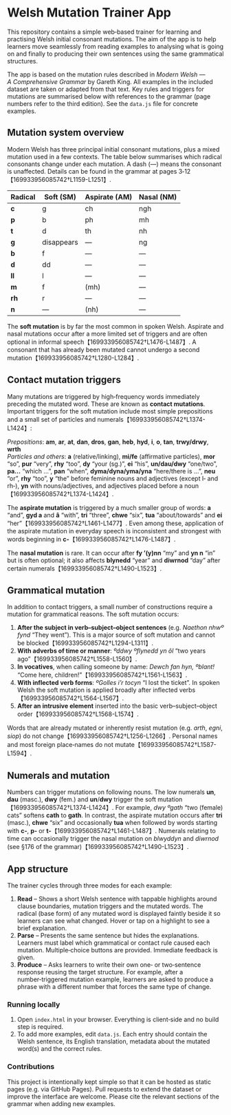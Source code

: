 # Welsh Mutation Trainer App

This repository contains a simple web‑based trainer for learning and practising Welsh initial consonant mutations.  The aim of the app is to help learners move seamlessly from reading examples to analysing what is going on and finally to producing their own sentences using the same grammatical structures.

The app is based on the mutation rules described in *Modern Welsh — A Comprehensive Grammar* by Gareth King.  All examples in the included dataset are taken or adapted from that text.  Key rules and triggers for mutations are summarised below with references to the grammar (page numbers refer to the third edition).  See the `data.js` file for concrete examples.

## Mutation system overview

Modern Welsh has three principal initial consonant mutations, plus a mixed mutation used in a few contexts.  The table below summarises which radical consonants change under each mutation.  A dash (—) means the consonant is unaffected.  Details can be found in the grammar at pages 3‑12【169933956085742†L1159-L1251】.

| Radical | Soft (SM) | Aspirate (AM) | Nasal (NM) |
|-------|-----------|---------------|-----------|
| **c** | g  | ch  | ngh  |
| **p** | b  | ph  | mh  |
| **t** | d  | th  | nh  |
| **g** | disappears | — | ng  |
| **b** | f  | — | — |
| **d** | dd  | — | — |
| **ll** | l  | — | — |
| **m** | f  | (mh) | — |
| **rh** | r  | — | — |
| **n** | — | (nh) | — |

The **soft mutation** is by far the most common in spoken Welsh.  Aspirate and nasal mutations occur after a more limited set of triggers and are often optional in informal speech【169933956085742†L1476-L1487】.  A consonant that has already been mutated cannot undergo a second mutation【169933956085742†L1280-L1284】.

## Contact mutation triggers

Many mutations are triggered by high‑frequency words immediately preceding the mutated word.  These are known as **contact mutations**.  Important triggers for the soft mutation include most simple prepositions and a small set of particles and numerals【169933956085742†L1374-L1424】:

*Prepositions*: **am**, **ar**, **at**, **dan**, **dros**, **gan**, **heb**, **hyd**, **i**, **o**, **tan**, **trwy/drwy**, **wrth**  
*Particles and others*: **a** (relative/linking), **mi/fe** (affirmative particles), **mor** “so”, **pur** “very”, **rhy** “too”, **dy** “your (sg.)”, **ei** “his”, **un/dau/dwy** “one/two”, **pa…** “which …”, **pan** “when”, **dyma/dyna/yma/yna** “here/there is …”, **neu** “or”, **rhy** “too”, **y** “the” before feminine nouns and adjectives (except l‑ and rh‑), **yn** with nouns/adjectives, and adjectives placed before a noun【169933956085742†L1374-L1424】.

The **aspirate mutation** is triggered by a much smaller group of words: **a** “and”, **gyd a** and **â** “with”, **tri** “three”, **chwe** “six”, **tua** “about/towards” and **ei** “her”【169933956085742†L1461-L1477】.  Even among these, application of the aspirate mutation in everyday speech is inconsistent and strongest with words beginning in **c‑**【169933956085742†L1476-L1487】.

The **nasal mutation** is rare.  It can occur after **fy ’(y)nn** “my” and **yn n** “in” but is often optional; it also affects **blynedd** “year” and **diwrnod** “day” after certain numerals【169933956085742†L1490-L1523】.

## Grammatical mutation

In addition to contact triggers, a small number of constructions require a mutation for grammatical reasons.  The soft mutation occurs:

1. **After the subject in verb–subject–object sentences** (e.g. *Naethon nhwº fynd* “They went”).  This is a major source of soft mutation and cannot be blocked【169933956085742†L1294-L1311】.
2. **With adverbs of time or manner**: *ºddwy ºflynedd yn ôl* “two years ago”【169933956085742†L1558-L1560】.
3. **In vocatives**, when calling someone by name: *Dewch fan hyn, ºblant!* “Come here, children!”【169933956085742†L1561-L1563】.
4. **With inflected verb forms**: *ºGolles i’r tocyn* “I lost the ticket”.  In spoken Welsh the soft mutation is applied broadly after inflected verbs【169933956085742†L1564-L1567】.
5. **After an intrusive element** inserted into the basic verb–subject–object order【169933956085742†L1568-L1574】.

Words that are already mutated or inherently resist mutation (e.g. *arth*, *egni*, *siop*) do not change【169933956085742†L1256-L1266】.  Personal names and most foreign place‑names do not mutate【169933956085742†L1587-L1594】.

## Numerals and mutation

Numbers can trigger mutations on following nouns.  The low numerals **un**, **dau** (masc.), **dwy** (fem.) and **un**/**dwy** trigger the soft mutation【169933956085742†L1374-L1424】.  For example, *dwy ºgath* “two (female) cats” softens **cath** to **gath**.  In contrast, the aspirate mutation occurs after **tri** (masc.), **chwe** “six” and occasionally **tua** when followed by words starting with **c‑**, **p‑** or **t‑**【169933956085742†L1461-L1487】.  Numerals relating to time can occasionally trigger the nasal mutation on *blwyddyn* and *diwrnod* (see §176 of the grammar)【169933956085742†L1490-L1523】.

## App structure

The trainer cycles through three modes for each example:

1. **Read** – Shows a short Welsh sentence with tappable highlights around clause boundaries, mutation triggers and the mutated words.  The radical (base form) of any mutated word is displayed faintly beside it so learners can see what changed.  Hover or tap on a highlight to see a brief explanation.
2. **Parse** – Presents the same sentence but hides the explanations.  Learners must label which grammatical or contact rule caused each mutation.  Multiple‑choice buttons are provided.  Immediate feedback is given.
3. **Produce** – Asks learners to write their own one‑ or two‑sentence response reusing the target structure.  For example, after a number‑triggered mutation example, learners are asked to produce a phrase with a different number that forces the same type of change.

### Running locally

1. Open `index.html` in your browser.  Everything is client‑side and no build step is required.
2. To add more examples, edit `data.js`.  Each entry should contain the Welsh sentence, its English translation, metadata about the mutated word(s) and the correct rules.

### Contributions

This project is intentionally kept simple so that it can be hosted as static pages (e.g. via GitHub Pages).  Pull requests to extend the dataset or improve the interface are welcome.  Please cite the relevant sections of the grammar when adding new examples.